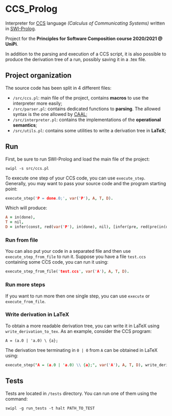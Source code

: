 # CCS_Prolog
Interpreter for [CCS](https://en.wikipedia.org/wiki/Calculus_of_communicating_systems) language *(Calculus of Communicating Systems)* written in [SWI-Prolog](https://www.swi-prolog.org/).

Project for the **Principles for Software Composition course 2020/2021 @ UniPi**.

In addition to the parsing and execution of a CCS script, it is also possible to produce the derivation tree of a run, possibly saving it in a .tex file.

## Project organization
The source code has been split in 4 different files:
- `/src/ccs.pl`: main file of the project, contains **macros** to use the interpreter more easily;
- `/src/parser.pl`: contains dedicated functions to **parsing**. The allowed syntax is the one allowed by [CAAL](http://caal.cs.aau.dk/);
- `/src/interpreter.pl`: contains the implementations of the **operational semantics**;
- `/src/utils.pl`: contains some utilities to write a derivation tree in **LaTeX**;

## Run
First, be sure to run SWI-Prolog and load the main file of the project:
```console
swipl -s src/ccs.pl
```

To execute one step of your CCS code, you can use `execute_step`. Generally, you may want to pass your source code and the program starting point:
```prolog
execute_step('P = done.0;', var('P'), A, T, D).
```

Which will produce:
```prolog
A = in(done),
T = nil,
D = infer(const, red(var('P'), in(done), nil), [infer(pre, red(pre(in(done), nil), in(done), nil), []), infer('', in('P', pre(in(done), nil)), [])]) .
```

### Run from file
You can also put your code in a separated file and then use `execute_step_from_file` to run it. Suppose you have a file `test.ccs` containing some CCS code, you can run it using:
```prolog
execute_step_from_file('test.ccs', var('A'), A, T, D).
```

### Run more steps
If you want to run more then one single step, you can use `execute` or `execute_from_file`.

### Write derivation in LaTeX
To obtain a more readable derivation tree, you can write it in LaTeX using `write_derivation_to_tex`. As an example, consider the CCS program:
```console
A = (a.0 | 'a.0) \ {a};
```

The derivation tree terminating in `0 | 0` from `A` can be obtained in LaTeX using:
```prolog
execute_step("A = (a.0 | 'a.0) \\ {a};", var('A'), A, T, D), write_derivation_to_tex(D, 'out.tex').
```

## Tests
Tests are located in `/tests` directory. You can run one of them using the command:
```console
swipl -g run_tests -t halt PATH_TO_TEST
```